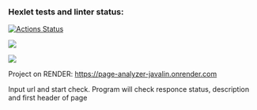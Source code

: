 ### Hexlet tests and linter status:
[![Actions Status](https://github.com/ankoz2000/java-project-72/workflows/hexlet-check/badge.svg)](https://github.com/ankoz2000/java-project-72/actions)

<a href="https://codeclimate.com/github/ankoz2000/java-project-72/maintainability"><img src="https://api.codeclimate.com/v1/badges/dbda8c440cf159b9191d/maintainability" /></a>

<a href="https://codeclimate.com/github/ankoz2000/java-project-72/test_coverage"><img src="https://api.codeclimate.com/v1/badges/dbda8c440cf159b9191d/test_coverage" /></a>

Project on RENDER: https://page-analyzer-javalin.onrender.com

Input url and start check. Program will check responce status, description and first header of page
